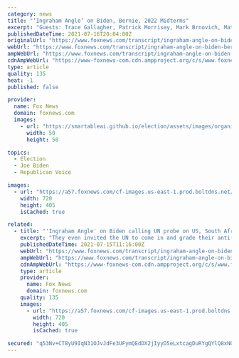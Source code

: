 ```yaml
---
category: news
title: "‘Ingraham Angle’ on Biden, Bernie, 2022 Midterms"
excerpt: "Guests: Trace Gallagher, Patrick Morrisey, Mark Brnovich, Matt Walsh, Mollie Hemingway, Byron Donalds, Jim Comer"
publishedDateTime: 2021-07-16T20:04:00Z
originalUrl: "https://www.foxnews.com/transcript/ingraham-angle-on-biden-bernie-2022-midterms"
webUrl: "https://www.foxnews.com/transcript/ingraham-angle-on-biden-bernie-2022-midterms"
ampWebUrl: "https://www.foxnews.com/transcript/ingraham-angle-on-biden-bernie-2022-midterms.amp"
cdnAmpWebUrl: "https://www-foxnews-com.cdn.ampproject.org/c/s/www.foxnews.com/transcript/ingraham-angle-on-biden-bernie-2022-midterms.amp"
type: article
quality: 135
heat: -1
published: false

provider:
  name: Fox News
  domain: foxnews.com
  images:
    - url: "https://smartableai.github.io/election/assets/images/organizations/foxnews.com-50x50.jpg"
      width: 50
      height: 50

topics:
  - Election
  - Joe Biden
  - Republican Voice

images:
  - url: "https://a57.foxnews.com/cf-images.us-east-1.prod.boltdns.net/v1/static/694940094001/3ad94cab-eab0-4eaa-b6c2-bce020bfbb67/263dc254-ba3c-45ef-918c-f4b6172e01c0/1280x720/match/720/405/image.jpg?ve=1&tl=1"
    width: 720
    height: 405
    isCached: true

related:
  - title: "'Ingraham Angle' on Biden calling UN probe on US, South African riots"
    excerpt: "They even invited the UN to come in and grade their anti-racism efforts. This is completely insane. But again, they're a bunch of self loathing idiots. They're happiest when America is down on our knees,"
    publishedDateTime: 2021-07-15T11:16:00Z
    webUrl: "https://www.foxnews.com/transcript/ingraham-angle-on-biden-calling-un-probe-on-us-south-african-riots"
    ampWebUrl: "https://www.foxnews.com/transcript/ingraham-angle-on-biden-calling-un-probe-on-us-south-african-riots.amp"
    cdnAmpWebUrl: "https://www-foxnews-com.cdn.ampproject.org/c/s/www.foxnews.com/transcript/ingraham-angle-on-biden-calling-un-probe-on-us-south-african-riots.amp"
    type: article
    provider:
      name: Fox News
      domain: foxnews.com
    quality: 135
    images:
      - url: "https://a57.foxnews.com/cf-images.us-east-1.prod.boltdns.net/v1/static/694940094001/8021675e-3986-406b-af91-de3a1cf6840a/4a0e5c30-8d16-4858-87f3-93d3c87f3eff/1280x720/match/720/405/image.jpg?ve=1&tl=1"
        width: 720
        height: 405
        isCached: true

secured: "q53Nv+CT8yU9IqN31OJvJdFe3UFymQEdDX2jIyyD5eLxtcagDuRYgQYlQ8xNQXaRsggRPuQjmWxkRrSMdU1Div5dj/wQeNmUnQEsM+qWGTjJTgwQQNpY5/mjHrXuWS5Mu2O5GH6MfLnqbXy8t4IxEJw5/MU4IgwPJc+O7pmDbhAcqjgnBuq6Ri0IWy7RLUcf39jpvdYbJQ69tGJJbpfYhjqh8SYdnXL2DChjzHUssdE37tN8otJzMtFkM3Py8meBgwWHcehA3iwJpi4DEl1UtWP2tSFHlQiFkO0sxxlGfKCEZ5Iul2ABNrYKA3HLxDJYExccRo9vwYp+nNmPnEUl3lS/k//2Qnbl3T0VHIvgjaY=;9dWl5C6WzT/D0M5eNSqcww=="
---
```


